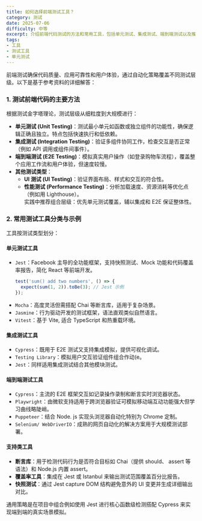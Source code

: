 ```yaml
---
title: 如何选择前端测试工具？
category: 测试
date: 2025-07-06
difficulty: 中等
excerpt: 介绍前端代码测试的方法和常用工具，包括单元测试、集成测试、端到端测试以及推荐的工具如 Jest 和 Cypress。
tags:
- 工具
- 测试工具
- 单元测试
---
```

前端测试确保代码质量、应用可靠性和用户体验，通过自动化策略覆盖不同测试层级。以下是基于参考资料的详细解答：  

### 1. 测试前端代码的主要方法
根据测试金字塔理论，测试层级从细粒度到大规模进行：  
- **单元测试 (Unit Testing)**：测试最小单元如函数或独立组件的功能性，确保逻辑正确且独立。特点包括快速执行和低依赖。
- **集成测试 (Integration Testing)**：验证多组件协同工作，检查交互是否正常（例如 API 调用或组件间事件）。
- **端到端测试 (E2E Testing)**：模拟真实用户操作（如登录购物车流程），覆盖整个应用工作流和用户体验，但速度较慢。
- **其他测试类型**：  
  - **UI 测试 (UI Testing)**：验证界面布局、样式和交互的符合性。  
  - **性能测试 (Performance Testing)**：分析加载速度、资源消耗等优化点（例如用 Lighthouse）。  
 实践中推荐组合层级：优先单元测试覆盖，辅以集成和 E2E 保证整体性。

### 2. 常用测试工具分类与示例
工具按测试类型划分：
#### 单元测试工具  
- `Jest`：Facebook 主导的全功能框架，支持快照测试、Mock 功能和代码覆盖率报告，简化 React 等前端开发。  
  ```javascript
  test('sum() add two numbers', () => {
    expect(sum(1, 2)).toBe(3); // Jest 示例
  });
  ```  
- `Mocha`：高度灵活但需搭配 Chai 等断言库，适用于复杂场景。  
- `Jasmine`：行为驱动开发的测试框架，语法直观类似自然语言。  
- `Vitest`：基于 Vite, 适合 TypeScript 和热重载环境。  

#### 集成测试工具  
- `Cypress`：既用于 E2E 测试又支持集成模拟，提供可视化调试。
- `Testing Library`：模拟用户交互验证组件组合作动(e。
- `Jest`：同样适用集成测试结合其他模块测试。

#### 端到端测试工具  
- `Cypress`：主流的 E2E 框架交互如记录操作录制和断言实时浏览器状态。  
- `Playwright`：由微软支持适用于跨浏览器验证可模拟移动端互动功能强大但学习曲线略陡峭。
- `Puppeteer`：结合 Node. js 实现头浏览器自动化特别为 Chrome 定制。  
- `Selenium/ WebDriverIO`：成熟的网页自动化的解决方案用于大规模测试部署。  

#### 支持类工具  
- **断言库**：用于检测代码行为是否符合目标如 Chai（提供 should、 assert 等语法）和 Node.js 内置 assert。  
- **覆盖率工具**：集成在 Jest 或 Istanbul 来输出测试范围覆盖百分比报告。 
- **快照测试**：通过 Jest capture DOM 结构避免意外的 UI 变更并生成详细输出对比。  

通用策略是在项目中组合例如使用 Jest 进行核心函数级检测搭配 Cypress 来实现端到端的真实场景模拟。
